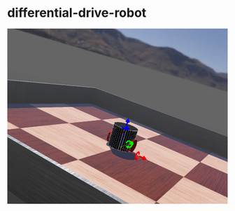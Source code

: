 # differential-drive-robot

[![Watch the video](https://github.com/Mummanajagadeesh/differential-drive-robot/blob/95498b027106fcd72909e19a800ea18f97bd9793/empty_world_2.png)](https://www.youtube.com/watch?v=rejXYcaX9NQ)

